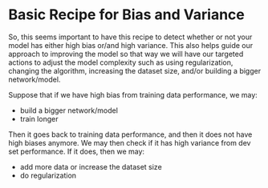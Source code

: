 # Basic Recipe for Bias and Variance

So, this seems important to have this recipe to detect whether or not your model has either high bias or/and high variance. This also helps guide our approach to improving the model so that way we will have our targeted actions to adjust the model complexity such as using regularization, changing the algorithm, increasing the dataset size, and/or building a bigger network/model. 

Suppose that if we have high bias from training data performance, we may:
* build a bigger network/model
* train longer

Then it goes back to training data performance, and then it does not have high biases anymore. We may then check if it has high variance from dev set performance. If it does, then we may:
* add more data or increase the dataset size
* do regularization


